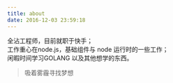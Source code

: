 ```yaml
---
title: about
date: 2016-12-03 23:59:18
---
```


全沾工程师，目前就职于快手；  
工作重心在node.js，基础组件与 node 运行时的一些工作；  
闲暇时间学习GOLANG 以及其他想学的东西。  
> 吸着雾霾寻找梦想
